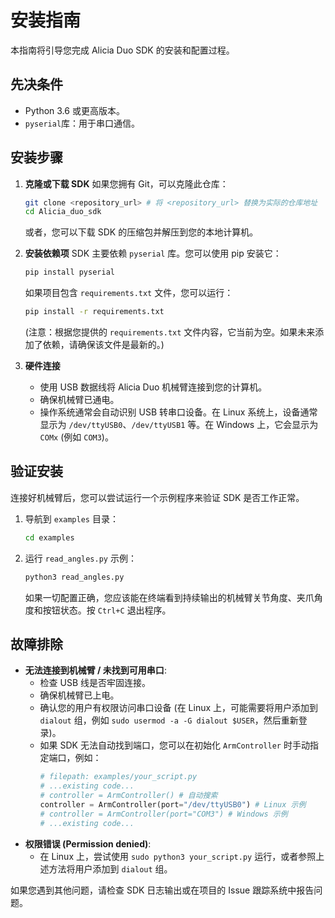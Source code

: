 # 安装指南

本指南将引导您完成 Alicia Duo SDK 的安装和配置过程。

## 先决条件

*   Python 3.6 或更高版本。
*   `pyserial`库：用于串口通信。

## 安装步骤

1.  **克隆或下载 SDK**
    如果您拥有 Git，可以克隆此仓库：
    ```bash
    git clone <repository_url> # 将 <repository_url> 替换为实际的仓库地址
    cd Alicia_duo_sdk
    ```
    或者，您可以下载 SDK 的压缩包并解压到您的本地计算机。

2.  **安装依赖项**
    SDK 主要依赖 `pyserial` 库。您可以使用 pip 安装它：
    ```bash
    pip install pyserial
    ```
    如果项目包含 `requirements.txt` 文件，您可以运行：
    ```bash
    pip install -r requirements.txt
    ```
    (注意：根据您提供的 `requirements.txt` 文件内容，它当前为空。如果未来添加了依赖，请确保该文件是最新的。)

3.  **硬件连接**
    *   使用 USB 数据线将 Alicia Duo 机械臂连接到您的计算机。
    *   确保机械臂已通电。
    *   操作系统通常会自动识别 USB 转串口设备。在 Linux 系统上，设备通常显示为 `/dev/ttyUSB0`、`/dev/ttyUSB1` 等。在 Windows 上，它会显示为 `COMx` (例如 `COM3`)。

## 验证安装

连接好机械臂后，您可以尝试运行一个示例程序来验证 SDK 是否工作正常。

1.  导航到 `examples` 目录：
    ```bash
    cd examples
    ```

2.  运行 `read_angles.py` 示例：
    ```bash
    python3 read_angles.py
    ```
    如果一切配置正确，您应该能在终端看到持续输出的机械臂关节角度、夹爪角度和按钮状态。按 `Ctrl+C` 退出程序。

## 故障排除

*   **无法连接到机械臂 / 未找到可用串口**:
    *   检查 USB 线是否牢固连接。
    *   确保机械臂已上电。
    *   确认您的用户有权限访问串口设备 (在 Linux 上，可能需要将用户添加到 `dialout` 组，例如 `sudo usermod -a -G dialout $USER`，然后重新登录)。
    *   如果 SDK 无法自动找到端口，您可以在初始化 `ArmController` 时手动指定端口，例如：
        ```python
        # filepath: examples/your_script.py
        # ...existing code...
        # controller = ArmController() # 自动搜索
        controller = ArmController(port="/dev/ttyUSB0") # Linux 示例
        # controller = ArmController(port="COM3") # Windows 示例
        # ...existing code...
        ```
*   **权限错误 (Permission denied)**:
    *   在 Linux 上，尝试使用 `sudo python3 your_script.py` 运行，或者参照上述方法将用户添加到 `dialout` 组。

如果您遇到其他问题，请检查 SDK 日志输出或在项目的 Issue 跟踪系统中报告问题。
